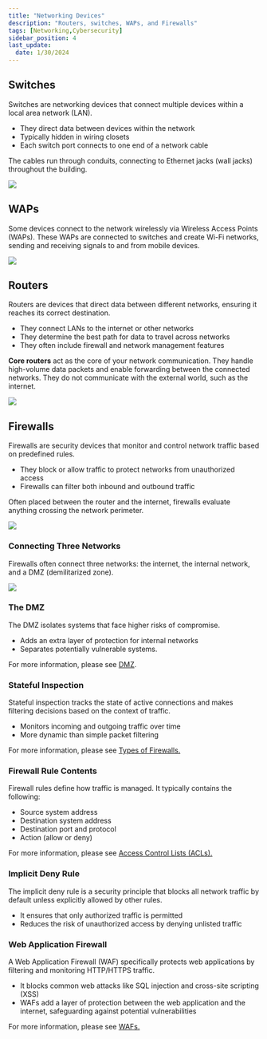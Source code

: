 ```yaml
---
title: "Networking Devices"
description: "Routers, switches, WAPs, and Firewalls"
tags: [Networking,Cybersecurity]
sidebar_position: 4
last_update:
  date: 1/30/2024
---
```


## Switches

Switches are networking devices that connect multiple devices within a local area network (LAN).

- They direct data between devices within the network
- Typically hidden in wiring closets
- Each switch port connects to one end of a network cable

The cables run through conduits, connecting to Ethernet jacks (wall jacks) throughout the building.

<div class='img-center'>

![](/img/docs/networking-basics-devices-switchesss.png)

</div>


## WAPs

Some devices connect to the network wirelessly via Wireless Access Points (WAPs). These WAPs are connected to switches and create Wi-Fi networks, sending and receiving signals to and from mobile devices.

<div class='img-center'>

![](/img/docs/networking-basics-devices-wapssss.png)

</div>


## Routers

Routers are devices that direct data between different networks, ensuring it reaches its correct destination.

- They connect LANs to the internet or other networks
- They determine the best path for data to travel across networks
- They often include firewall and network management features

**Core routers** act as the core of your network communication. They handle high-volume data packets and enable forwarding between the connected networks. They do not communicate with the external world, such as the internet.

<div class='img-center'>

![](/img/docs/networking-basics-devices-routerss-and-core-routerss.png)

</div>


## Firewalls

Firewalls are security devices that monitor and control network traffic based on predefined rules.

- They block or allow traffic to protect networks from unauthorized access
- Firewalls can filter both inbound and outbound traffic

Often placed between the router and the internet, firewalls evaluate anything crossing the network perimeter.

<div class='img-center'>

![](/img/docs/networking-basics-devices-fiewallssss.png)

</div>

### Connecting Three Networks

Firewalls often connect three networks: the internet, the internal network, and a DMZ (demilitarized zone).

<div class='img-center'>

![](/img/docs/networking-basics-devices-firewalls-connect-three-networksss.png)

</div>


### The DMZ

The DMZ isolates systems that face higher risks of compromise.  

- Adds an extra layer of protection for internal networks 
- Separates potentially vulnerable systems.  

For more information, please see [DMZ](/docs/005-Cybersecurity/003-Security-Architecture/051-Securing-the-Network.md#demilitarized-zone).


### Stateful Inspection

Stateful inspection tracks the state of active connections and makes filtering decisions based on the context of traffic.

- Monitors incoming and outgoing traffic over time
- More dynamic than simple packet filtering

For more information, please see [Types of Firewalls.](/docs/005-Cybersecurity/003-Security-Architecture/055-Firewalls.md#types-of-firewall)


### Firewall Rule Contents

Firewall rules define how traffic is managed. It typically contains the following:

- Source system address
- Destination system address
- Destination port and protocol
- Action (allow or deny)

For more information, please see [Access Control Lists (ACLs).](/docs/005-Cybersecurity/003-Security-Architecture/055-Firewalls.md#access-control-lists)


### Implicit Deny Rule

The implicit deny rule is a security principle that blocks all network traffic by default unless explicitly allowed by other rules.

- It ensures that only authorized traffic is permitted
- Reduces the risk of unauthorized access by denying unlisted traffic

### Web Application Firewall

A Web Application Firewall (WAF) specifically protects web applications by filtering and monitoring HTTP/HTTPS traffic.

- It blocks common web attacks like SQL injection and cross-site scripting (XSS)
- WAFs add a layer of protection between the web application and the internet, safeguarding against potential vulnerabilities

For more information, please see [WAFs.](/docs/005-Cybersecurity/003-Security-Architecture/055-Firewalls.md#evolution-of-firewalls)